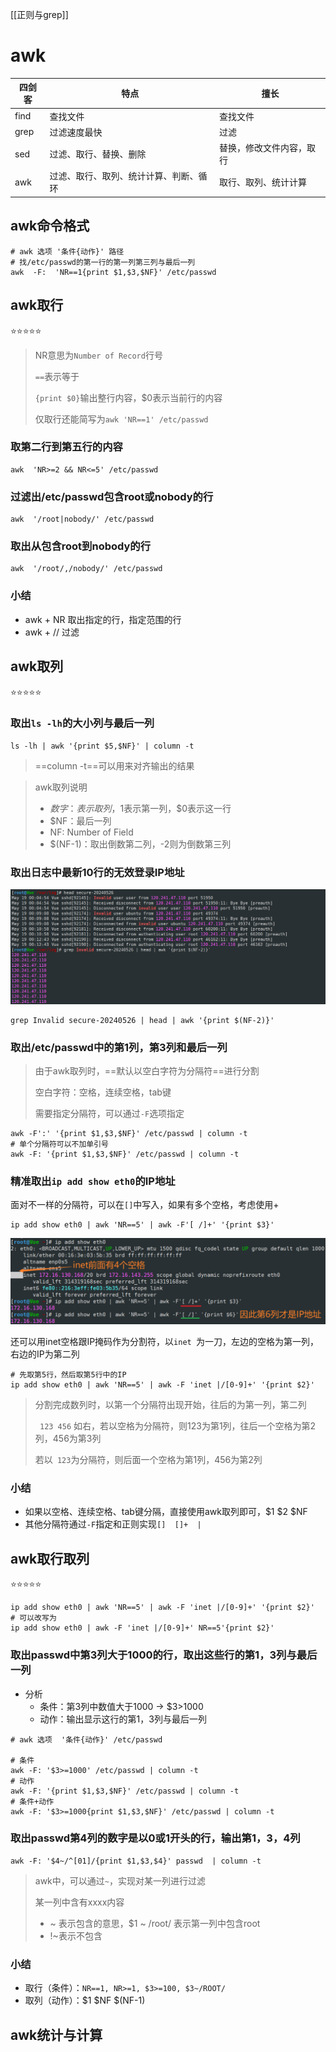 [[正则与grep]]

# awk

| 四剑客  | 特点                  | 擅长           |
| ---- | ------------------- | ------------ |
| find | 查找文件                | 查找文件         |
| grep | 过滤速度最快              | 过滤           |
| sed  | 过滤、取行、替换、删除         | 替换，修改文件内容，取行 |
| awk  | 过滤、取行、取列、统计计算、判断、循环 | 取行、取列、统计计算   |

## awk命令格式
```shell
# awk 选项 '条件{动作}' 路径
# 找/etc/passwd的第一行的第一列第三列与最后一列
awk  -F:  'NR==1{print $1,$3,$NF}' /etc/passwd
```

## awk取行

⭐⭐⭐⭐⭐

>NR意思为`Number of Record`行号
>
>`==`表示等于
>
>`{print $0}`输出整行内容，$0表示当前行的内容
>
>仅取行还能简写为`awk 'NR==1' /etc/passwd`

### 取第二行到第五行的内容
```shell
awk  'NR>=2 && NR<=5' /etc/passwd
```


### 过滤出/etc/passwd包含root或nobody的行
```shell
awk  '/root|nobody/' /etc/passwd
```

### 取出从包含root到nobody的行
```shell
awk  '/root/,/nobody/' /etc/passwd
```

### 小结
- awk + NR 取出指定的行，指定范围的行
- awk + // 过滤


## awk取列

⭐⭐⭐⭐⭐

### 取出`ls -lh`的大小列与最后一列
```shell
ls -lh | awk '{print $5,$NF}' | column -t
```

>==column -t==可以用来对齐输出的结果

>awk取列说明
>- $数字：表示取列，$1表示第一列，$0表示这一行
>- $NF：最后一列
>- NF: Number of Field
>- $(NF-1)：取出倒数第二列，-2则为倒数第三列

### 取出日志中最新10行的无效登录IP地址

![](attachments/Pasted%20image%2020240527171211.png)

```shell
grep Invalid secure-20240526 | head | awk '{print $(NF-2)}'
```


### 取出/etc/passwd中的第1列，第3列和最后一列

>由于awk取列时，==默认以空白字符为分隔符==进行分割
>
>空白字符：空格，连续空格，tab键
>
>需要指定分隔符，可以通过`-F`选项指定

```shell
awk -F':' '{print $1,$3,$NF}' /etc/passwd | column -t
# 单个分隔符可以不加单引号
awk -F: '{print $1,$3,$NF}' /etc/passwd | column -t
```

### 精准取出`ip add show eth0`的IP地址

面对不一样的分隔符，可以在`[]`中写入，如果有多个空格，考虑使用+
```shell
ip add show eth0 | awk 'NR==5' | awk -F'[ /]+' '{print $3}'
```

![](attachments/Pasted%20image%2020240527172631.png)

还可以用inet空格跟IP掩码作为分割符，以`inet `为一刀，左边的空格为第一列，右边的IP为第二列

```shell
# 先取第5行，然后取第5行中的IP
ip add show eth0 | awk 'NR==5' | awk -F 'inet |/[0-9]+' '{print $2}'
```

>分割完成数列时，以第一个分隔符出现开始，往后的为第一列，第二列
>
>` 123 456` 如右，若以空格为分隔符，则123为第1列，往后一个空格为第2列，456为第3列
>
>若以` 123`为分隔符，则后面一个空格为第1列，456为第2列


### 小结
- 如果以空格、连续空格、tab键分隔，直接使用awk取列即可，$1  $2  $NF
- 其他分隔符通过`-F`指定和正则实现`[]  []+  |`


## awk取行取列
⭐⭐⭐⭐⭐

```shell
ip add show eth0 | awk 'NR==5' | awk -F 'inet |/[0-9]+' '{print $2}'
# 可以改写为
ip add show eth0 | awk -F 'inet |/[0-9]+' NR==5'{print $2}'
```


### 取出passwd中第3列大于1000的行，取出这些行的第1，3列与最后一列
- 分析
	- 条件：第3列中数值大于1000 -> $3>1000
	- 动作：输出显示这行的第1，3列与最后一列

```shell
# awk 选项  '条件{动作}' /etc/passwd

# 条件
awk -F: '$3>=1000' /etc/passwd | column -t
# 动作
awk -F: '{print $1,$3,$NF}' /etc/passwd | column -t
# 条件+动作
awk -F: '$3>=1000{print $1,$3,$NF}' /etc/passwd | column -t
```

### 取出passwd第4列的数字是以0或1开头的行，输出第1，3，4列
```shell
awk -F: '$4~/^[01]/{print $1,$3,$4}' passwd  | column -t
```

>awk中，可以通过`~`，实现对某一列进行过滤
>
>某一列中含有xxxx内容
>- ~ 表示包含的意思，$1 ~ /root/ 表示第一列中包含root
>- !~表示不包含

### 小结
- 取行（条件）：`NR==1, NR>=1, $3>=100, $3~/ROOT/`
- 取列（动作）：$1 $NF $(NF-1)


## awk统计与计算
